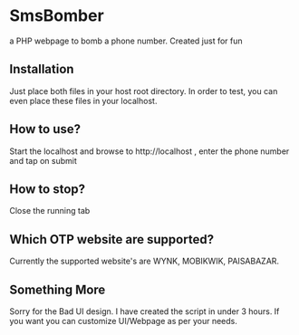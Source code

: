 # SmsBomber
a PHP webpage to bomb a phone number. Created just for fun

## Installation
Just place both files in your host root directory. In order to test, you can even place these files in your localhost.

## How to use?
Start the localhost and browse to http://localhost , enter the phone number and tap on submit

## How to stop?
Close the running tab

## Which OTP website are supported?
Currently the supported website's are WYNK, MOBIKWIK, PAISABAZAR.

## Something More
Sorry for the Bad UI design.
I have created the script in under 3 hours.
If you want you can customize UI/Webpage as per your needs.
